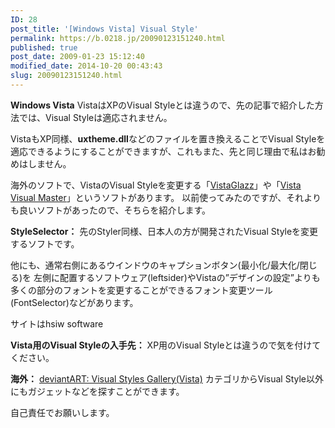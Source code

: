 ```yaml
---
ID: 28
post_title: '[Windows Vista] Visual Style'
permalink: https://b.0218.jp/20090123151240.html
published: true
post_date: 2009-01-23 15:12:40
modified_date: 2014-10-20 00:43:43
slug: 20090123151240.html
---
```

<strong>Windows Vista</strong>
VistaはXPのVisual Styleとは違うので、先の記事で紹介した方法では、Visual Styleは適応されません。

VistaもXP同様、<strong>uxtheme.dll</strong>などのファイルを置き換えることでVisual Styleを適応できるようにすることができますが、これもまた、先と同じ理由で私はお勧めはしません。

海外のソフトで、VistaのVisual Styleを変更する「<a href="http://www.google.co.jp/search?q=VistaGlazz">VistaGlazz</a>」や「<a href="http://www.google.co.jp/search?q=Vista+Visual+Master">Vista Visual Master</a>」というソフトがあります。
以前使ってみたのですが、それよりも良いソフトがあったので、そちらを紹介します。

<strong>StyleSelector：</strong>
先のStyler同様、日本人の方が開発されたVisual Styleを変更するソフトです。

他にも、通常右側にあるウインドウのキャプションボタン(最小化/最大化/閉じる)を
左側に配置するソフトウェア(leftsider)やVistaの”デザインの設定”よりも多くの部分のフォントを変更することができるフォント変更ツール(FontSelector)などがあります。

サイトはhsiw software

<strong>Vista用のVisual Styleの入手先：</strong>
XP用のVisual Styleとは違うので気を付けてください。

<strong>海外：</strong>
<a href="http://browse.deviantart.com/customization/skins/vistautil/visstyles/">deviantART: Visual Styles Gallery(Vista)</a>
カテゴリからVisual Style以外にもガジェットなどを探すことができます。

自己責任でお願いします。
